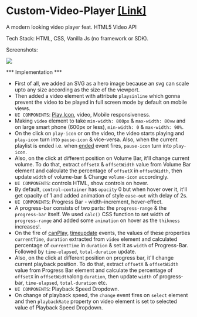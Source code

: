 # Custom-Video-Player  [[Link]](https://videoplayerinjs.netlify.app/)
A modern looking video player feat. HTML5 Video API

Tech Stack: HTML, CSS, Vanilla Js (no framework or SDK).

Screenshots:

![](Custom%20Video%20Player.gif)



*** Implementation ***
* First of all, we added an SVG as a hero image because an svg can scale upto any size according as the size of the viewport.
* Then added a video element with attribute `playsinline` which gonna prevent the video to be played in full screen mode by default on mobile views.
* `UI COMPONENTS`: [Play Icon](https://fontawesome.com/icons/play?s=solid), video, Mobile responsiveness.
* Making `video` element to take `min-width: 800px` & `max-width: 80vw` and on large smart phone (600px or less), `min-width: 0` & `max-width: 90%`.
* On the click on `play-icon` or on the video, the video starts playing and `play-icon` turn into `pause-icon` & vice-versa. Also, when the current playlist is ended i.e. when [ended](https://www.w3schools.com/tags/av_event_ended.asp) event fires, `pause-icon` turn into `play-icon`.
* Also, on the click at different position on Volume Bar, it'll change current volume. To do that, extract `offsetX` & `offsetWidth` value from Volume Bar element and calculate the percentage of `offsetX` in `offsetWidth`, then update `width` of volume-bar & Change `volume-icon` accordingly.
* `UI COMPONENTS`: controls HTML, show controls on hover.
* By default, `control-container` has `opacity` 0 but when hover over it, it'll get opacity of 1 and added animation of style `ease-out` with delay of 2s. 
* `UI COMPONENTS`: Progress Bar - width-increment, hover-effect.
* A progress-bar consists of two parts: the `progress-range` & the `progress-bar` itself. We used `calc()` CSS function to set width of `progress-range` and added some `animation` on hover as the `thikness` increases!.
* On the fire of [canPlay](https://www.w3schools.com/tags/av_event_canplay.asp), [timeupdate](https://www.w3schools.com/tags/av_event_timeupdate.asp) events, the values of these properties `currentTime`, `duration` extracted from `video` element and calculated percentage of `currentTime` in `duration` & set it as `width` of Progress-Bar. Followed by `time-elapsed`, `total-duration` update.
* Also, on the click at different position on progress bar, it'll change current playback position. To do that, extract `offsetX` & `offsetWidth` value from Progress Bar element and calculate the percentage of `offsetX` in `offsetWidth`along `duration`, then update `width` of progress-bar, `time-elapsed`, `total-duration` etc.
* `UI COMPONENTS`: Playback Speed Dropdown.
* On change of playback speed, the `change` event fires on `select` element and then `playbackRate` property on video element is set to selected value of Playback Speed Dropdown.
